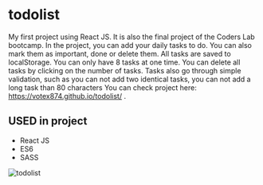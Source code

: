 # todolist
My first project using React JS. It is also the final project of the Coders Lab bootcamp.
In the project, you can add your daily tasks to do. You can also mark them as important, done or delete them. 
All tasks are saved to localStorage. You can only have 8 tasks at one time. You can delete all tasks by clicking on the number of tasks.
Tasks also go through simple validation, such as you can not add two identical tasks, you can not add a long task than 80 characters
 You can check project here: https://votex874.github.io/todolist/ .
 ## USED in project
 * React JS
 * ES6
 * SASS


![todolist](https://user-images.githubusercontent.com/40391317/46794984-4d6b8980-cd49-11e8-84c2-23c5650674da.png)

